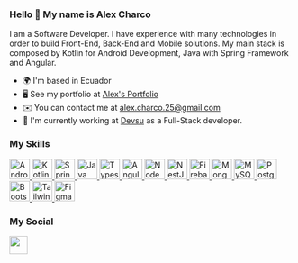 ### Hello 👋 My name is Alex Charco

I am a Software Developer. I have experience with many technologies in order to build Front-End, Back-End and Mobile solutions. My main stack is composed by Kotlin for Android Development, Java with Spring Framework and Angular.

* 🌍  I'm based in Ecuador
* 🖥️  See my portfolio at [Alex's Portfolio](https://acc-portfolio-41c30.web.app/) 
* ✉️  You can contact me at [alex.charco.25@gmail.com](alex.charco.25@gmail.com)
* 🚀  I'm currently working at [Devsu](https://devsu.com/) as a Full-Stack developer.

### My Skills
<a href="https://developer.android.com/" target="_blank" >
  <img src="https://www.svgrepo.com/show/376355/android.svg" width="36" height="36" alt="Android" />
</a>
<a href="https://kotlinlang.org/" target="_blank" >
  <img src="https://www.svgrepo.com/show/303617/kotlin-1-logo.svg" width="36" height="36" alt="Kotlin" />
</a>
<a href="https://spring.io/" target="_blank" >
  <img src="https://www.svgrepo.com/show/376350/spring.svg" width="36" height="36" alt="Spring Framework" />
</a>
<a href="https://www.java.com/en/" target="_blank" >
  <img src="https://www.svgrepo.com/show/184143/java.svg" width="36" height="36" alt="Java " />
</a>
<a href="https://www.typescriptlang.org/" target="_blank" rel="">
  <img src="https://www.svgrepo.com/show/349540/typescript.svg" width="36" height="36" alt="Typescript" />
</a>
<a href="https://angular.io/" target="_blank" >
  <img src="https://www.svgrepo.com/show/373427/angular.svg" width="36" height="36" alt="Angular" />
</a>
<a href="https://nodejs.org/en/" target="_blank" >
  <img src="https://www.svgrepo.com/show/354119/nodejs-icon.svg" width="36" height="36" alt="NodeJS" />
</a>
<a href="https://docs.nestjs.com/" target="_blank" >
  <img src="https://www.svgrepo.com/show/354107/nestjs.svg" width="36" height="36" alt="NestJS" />
</a>
<a href="https://firebase.google.com/" target="_blank">
  <img src="https://www.svgrepo.com/show/353735/firebase.svg" width="36" height="36" alt="Firebase" />
</a>
<a href="https://www.mongodb.com/" target="_blank" >
  <img src="https://www.svgrepo.com/show/373845/mongo.svg" width="36" height="36" alt="MongoDB" />
</a>
<a href="https://www.mysql.com/" target="_blank" >
  <img src="https://www.svgrepo.com/show/355133/mysql.svg" width="36" height="36" alt="MySQL" />
</a>
<a href="https://www.postgresql.org/" target="_blank" >
  <img src="https://www.svgrepo.com/show/373965/pgsql.svg" width="36" height="36" alt="PostgreSQL" />
</a>
<a href="https://getbootstrap.com/" target="_blank" >
  <img src="https://www.svgrepo.com/show/353498/bootstrap.svg" width="36" height="36" alt="Bootstrap" />
</a>
<a href="https://tailwindcss.com/" target="_blank" >
  <img src="https://www.svgrepo.com/show/354431/tailwindcss-icon.svg" width="36" height="36" alt="TailwindCSS" />
</a>
<a href="https://www.figma.com/" target="_blank" >
  <img src="https://www.svgrepo.com/show/353733/figma.svg" width="36" height="36" alt="Figma" />
</a>


### My Social
<a href="https://www.linkedin.com/in/alex-charco-cuenca/" target="_blank">
  <img src="https://www.svgrepo.com/show/157006/linkedin.svg" width="32" height="32" />
</a>
